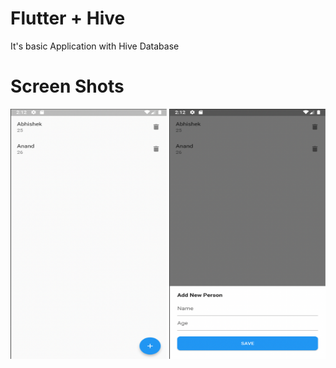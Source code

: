# Flutter + Hive

It's basic Application with Hive Database

# Screen Shots

<img src="https://github.com/Abhishek-165/Flutter_With_Hive/blob/master/lib/assets/image1.png" height="400" width="250">   <img src="https://github.com/Abhishek-165/Flutter_With_Hive/blob/master/lib/assets/image2.png" height="400" width="250">    
